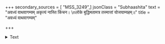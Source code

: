 +++
secondary_sources = [ "MSS_3249",]
jsonClass = "Subhaashita"
text = "अवध्यं वाथवागम्यम् अकृत्यं नास्ति किंचन।  \nलोके बुद्धिमतामत्र तस्मात्तां योजयाम्यहम्॥"
title = "अवध्यं वाथवागम्यम्"

+++

<details><summary>Text</summary>

अवध्यं वाथवागम्यम् अकृत्यं नास्ति किंचन।  
लोके बुद्धिमतामत्र तस्मात्तां योजयाम्यहम्॥
</details>
